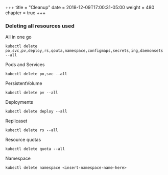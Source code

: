+++
title = "Cleanup"
date = 2018-12-09T17:00:31-05:00
weight = 480
chapter = true
+++

### Deleting all resources used

All in one go
```
kubectl delete po,svc,pv,deploy,rs,qouta,namespace,configmaps,secrets,ing,daemonsets --all 
```

Pods and Services
```
kubectl delete po,svc --all   
```

PersistentVolume
```
kubectl delete pv --all   
```

Deployments
```
kubectl delete deploy --all
```

Replicaset
```
kubectl delete rs --all
```

Resource quotas
```
kubectl delete quota --all
```

Namespace
```
kubectl delete namespace <insert-namespace-name-here>
```

